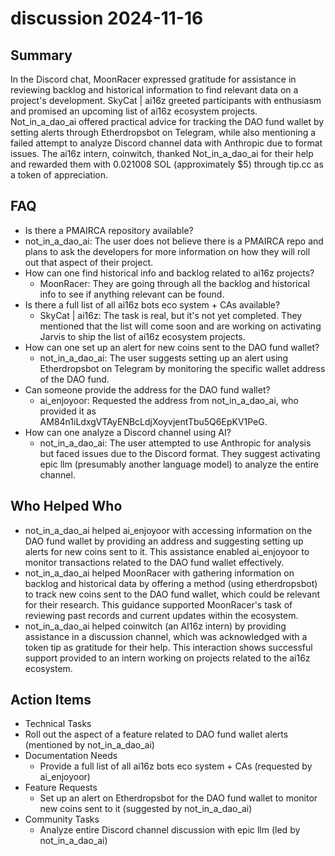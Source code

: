 # discussion 2024-11-16

## Summary

In the Discord chat, MoonRacer expressed gratitude for assistance in reviewing backlog and historical information to
find relevant data on a project's development. SkyCat | ai16z greeted participants with enthusiasm and promised an
upcoming list of ai16z ecosystem projects. Not_in_a_dao_ai offered practical advice for tracking the DAO fund wallet by
setting alerts through Etherdropsbot on Telegram, while also mentioning a failed attempt to analyze Discord channel data
with Anthropic due to format issues. The ai16z intern, coinwitch, thanked Not_in_a_dao_ai for their help and rewarded
them with 0.021008 SOL (approximately $5) through tip.cc as a token of appreciation.

## FAQ

- Is there a PMAIRCA repository available?
- not_in_a_dao_ai: The user does not believe there is a PMAIRCA repo and plans to ask the developers for more
  information on how they will roll out that aspect of their project.
- How can one find historical info and backlog related to ai16z projects?
    - MoonRacer: They are going through all the backlog and historical info to see if anything relevant can be found.
- Is there a full list of all ai16z bots eco system + CAs available?
    - SkyCat | ai16z: The task is real, but it's not yet completed. They mentioned that the list will come soon and are
      working on activating Jarvis to ship the list of ai16z ecosystem projects.
- How can one set up an alert for new coins sent to the DAO fund wallet?
    - not_in_a_dao_ai: The user suggests setting up an alert using Etherdropsbot on Telegram by monitoring the specific
      wallet address of the DAO fund.
- Can someone provide the address for the DAO fund wallet?
    - ai_enjoyoor: Requested the address from not_in_a_dao_ai, who provided it as
      AM84n1iLdxgVTAyENBcLdjXoyvjentTbu5Q6EpKV1PeG.
- How can one analyze a Discord channel using AI?
    - not_in_a_dao_ai: The user attempted to use Anthropic for analysis but faced issues due to the Discord format. They
      suggest activating epic llm (presumably another language model) to analyze the entire channel.

## Who Helped Who

- not_in_a_dao_ai helped ai_enjoyoor with accessing information on the DAO fund wallet by providing an address and
  suggesting setting up alerts for new coins sent to it. This assistance enabled ai_enjoyoor to monitor transactions
  related to the DAO fund wallet effectively.
- not_in_a_dao_ai helped MoonRacer with gathering information on backlog and historical data by offering a method (using etherdropsbot) to track new coins sent to the DAO fund wallet, which could be relevant for their research. This guidance supported MoonRacer's task of reviewing past records and current updates within the ecosystem.
- not_in_a_dao_ai helped coinwitch (an AI16z intern) by providing assistance in a discussion channel, which was acknowledged with a token tip as gratitude for their help. This interaction shows successful support provided to an intern working on projects related to the ai16z ecosystem.

## Action Items

- Technical Tasks
- Roll out the aspect of a feature related to DAO fund wallet alerts (mentioned by not_in_a_dao_ai)
- Documentation Needs
    - Provide a full list of all ai16z bots eco system + CAs (requested by ai_enjoyoor)
- Feature Requests
    - Set up an alert on Etherdropsbot for the DAO fund wallet to monitor new coins sent to it (suggested by
      not_in_a_dao_ai)
- Community Tasks
    - Analyze entire Discord channel discussion with epic llm (led by not_in_a_dao_ai)
